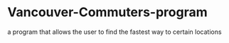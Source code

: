 # Vancouver-Commuters-program
a program that allows the user to find the fastest way to certain locations
